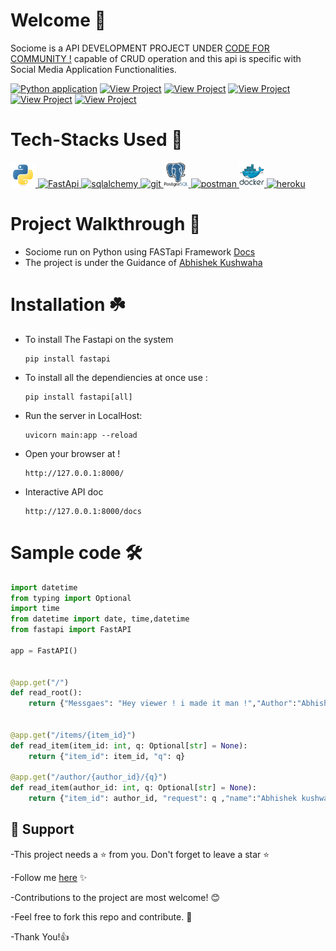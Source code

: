 # Welcome 👋

Sociome is a API DEVELOPMENT PROJECT UNDER [CODE FOR COMMUNITY !](https://github.com/Abbhiishek/Code-For-Community) capable of CRUD operation and this api is specific with Social Media Application Functionalities.

[![Python application](https://github.com/Abbhiishek/Sociome/actions/workflows/python-app.yml/badge.svg?branch=main)](https://github.com/Abbhiishek/Sociome/actions/workflows/python-app.yml) 
[ ![View Project](https://img.shields.io/badge/view__Project-Deployed-blue)](https://abbhishek.me/Sociome/)
[ ![View Project](https://img.shields.io/github/issues/Abbhiishek/Sociome)](https://abbhishek.me/Sociome/)
[ ![View Project](https://img.shields.io/github/forks/Abbhiishek/Sociome)](https://abbhishek.me/Sociome/)
[ ![View Project](https://img.shields.io/github/stars/Abbhiishek/Sociome)](https://abbhishek.me/Sociome/)
[ ![View Project](https://img.shields.io/github/license/Abbhiishek/Sociome)](https://abbhishek.me/Sociome/)

# Tech-Stacks Used 🔮
  <p align="left"> 
   <a href="https://www.python.org" target="_blank" rel="noreferrer"> <img src="https://raw.githubusercontent.com/devicons/devicon/master/icons/python/python-original.svg" alt="python" width="40" height="40"/> </a>
  <a href="https://fastapi.tiangolo.com/" target="_blank" rel="noreferrer"> <img src="https://fastapi.tiangolo.com/img/icon-white.svg" alt="FastApi" width="40" height="40"/> </a> 
  <a href="https://www.sqlalchemy.org/" target="_blank" rel="noreferrer"> <img src="https://www.sqlalchemy.org/img/sqla_logo.png" alt="sqlalchemy" width="100" height="40"/> </a>
  <a href="https://git-scm.com/" target="_blank" rel="noreferrer"> <img src="https://www.vectorlogo.zone/logos/git-scm/git-scm-icon.svg" alt="git" width="40" height="40"/> </a> 
  <a href="https://www.postgresql.org" target="_blank" rel="noreferrer"> <img src="https://raw.githubusercontent.com/devicons/devicon/master/icons/postgresql/postgresql-original-wordmark.svg" alt="postgresql" width="40" height="40"/> </a> 
  <a href="https://postman.com" target="_blank" rel="noreferrer"> <img src="https://www.vectorlogo.zone/logos/getpostman/getpostman-icon.svg" alt="postman" width="40" height="40"/> </a> 
   <a href="https://www.docker.com/" target="_blank" rel="noreferrer"> <img src="https://raw.githubusercontent.com/devicons/devicon/master/icons/docker/docker-original-wordmark.svg" alt="docker" width="40" height="40"/> </a> 
   <a href="https://heroku.com" target="_blank" rel="noreferrer"> <img src="https://www.vectorlogo.zone/logos/heroku/heroku-icon.svg" alt="heroku" width="40" height="40"/> </a> 
   </p>

# Project Walkthrough 🚀

- Sociome run on Python using FASTapi Framework [Docs](https://fastapi.tiangolo.com/)
- The project is under the Guidance of [Abhishek Kushwaha](https://twitter.com/abbhishek_k)


# Installation ☘️

- To install The Fastapi on the system

      pip install fastapi
- To install all the dependiencies at once use :

      pip install fastapi[all]
- Run the server in LocalHost:
  
      uvicorn main:app --reload
- Open your browser at !


      http://127.0.0.1:8000/
- Interactive API doc

      http://127.0.0.1:8000/docs 
# Sample code 🛠

```python
import datetime
from typing import Optional
import time
from datetime import date, time,datetime
from fastapi import FastAPI

app = FastAPI()


@app.get("/")
def read_root():
    return {"Messgaes": "Hey viewer ! i made it man !","Author":"Abhishek Kushwaha"}


@app.get("/items/{item_id}")
def read_item(item_id: int, q: Optional[str] = None):
    return {"item_id": item_id, "q": q}

@app.get("/author/{author_id}/{q}")
def read_item(author_id: int, q: Optional[str] = None):
    return {"item_id": author_id, "request": q ,"name":"Abhishek kushwaha"}
```

## 🙏 Support

-This project needs a ⭐️ from you. Don't forget to leave a star ⭐️

-Follow me [here](https://twitter.com/abbhishek_k) ✨

-Contributions to the project are most welcome! 😊

-Feel free to fork this repo and contribute. 🔧

-Thank You!👍
